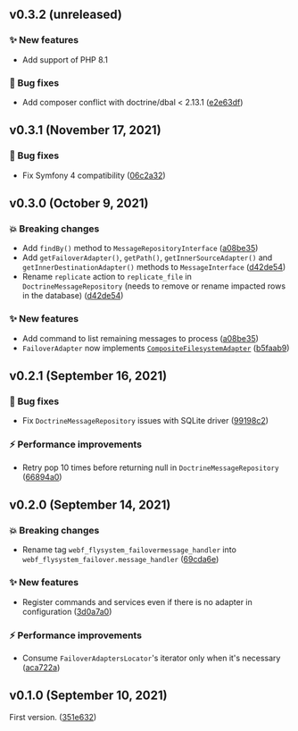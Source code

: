 ## v0.3.2 (unreleased)

### ✨ New features

* Add support of PHP 8.1

### 🐛 Bug fixes

* Add composer conflict with doctrine/dbal < 2.13.1 ([e2e63df](https://github.com/webalternatif/flysystem-failover-bundle/commit/e2e63dfdf674215af47160452bfa9345287c5696))

## v0.3.1 (November 17, 2021)

### 🐛 Bug fixes

* Fix Symfony 4 compatibility ([06c2a32](https://github.com/webalternatif/flysystem-failover-bundle/commit/06c2a32b38ca45fd128fe6aba0bef07bef6248e5))

## v0.3.0 (October 9, 2021)

### 💥 Breaking changes

* Add `findBy()` method to `MessageRepositoryInterface` ([a08be35](https://github.com/webalternatif/flysystem-failover-bundle/commit/a08be35ab8b6971fa3acdfea50838071cb2200f9))
* Add `getFailoverAdapter()`, `getPath()`, `getInnerSourceAdapter()` and `getInnerDestinationAdapter()` methods to `MessageInterface` ([d42de54](https://github.com/webalternatif/flysystem-failover-bundle/commit/d42de547afae0b0a9369a30713140002ffaaf8ff))
* Rename `replicate` action to `replicate_file` in `DoctrineMessageRepository` (needs to remove or rename impacted rows in the database) ([d42de54](https://github.com/webalternatif/flysystem-failover-bundle/commit/d42de547afae0b0a9369a30713140002ffaaf8ff))

### ✨ New features

* Add command to list remaining messages to process ([a08be35](https://github.com/webalternatif/flysystem-failover-bundle/commit/a08be35ab8b6971fa3acdfea50838071cb2200f9))
* `FailoverAdapter` now implements [`CompositeFilesystemAdapter`](https://github.com/webalternatif/flysystem-composite/blob/v0.1.0/src/CompositeFilesystemAdapter.php) ([b5faab9](https://github.com/webalternatif/flysystem-failover-bundle/commit/b5faab9b405241a75d5c9b11741b589088b372d2))

## v0.2.1 (September 16, 2021)

### 🐛 Bug fixes

* Fix `DoctrineMessageRepository` issues with SQLite driver ([99198c2](https://github.com/webalternatif/flysystem-failover-bundle/commit/99198c2edb93c612cbe79b99caefe522313a41a9))

### ⚡ Performance improvements

* Retry pop 10 times before returning null in `DoctrineMessageRepository` ([66894a0](https://github.com/webalternatif/flysystem-failover-bundle/commit/66894a08145b1f72a5fd6207b765623570d2c0be))

## v0.2.0 (September 14, 2021)

### 💥 Breaking changes

* Rename tag `webf_flysystem_failovermessage_handler` into `webf_flysystem_failover.message_handler` ([69cda6e](https://github.com/webalternatif/flysystem-failover-bundle/commit/69cda6e37a87f12ecc143faa84e4a027bdbc95ae))

### ✨ New features

* Register commands and services even if there is no adapter in configuration ([3d0a7a0](https://github.com/webalternatif/flysystem-failover-bundle/commit/3d0a7a0ddbb1baf41839716ab2b3be1783a4e7e4))

### ⚡ Performance improvements

* Consume `FailoverAdaptersLocator`'s iterator only when it's necessary ([aca722a](https://github.com/webalternatif/flysystem-failover-bundle/commit/aca722a35f2626ede7ab8f275c4b966f48e23cec))

## v0.1.0 (September 10, 2021)

First version. ([351e632](https://github.com/webalternatif/flysystem-failover-bundle/commit/351e6328c5bac8f80c34aaaae4ae01e820898056))
